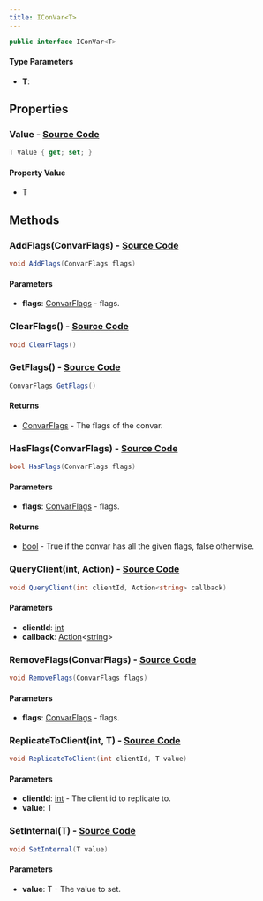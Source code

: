 ```yaml
---
title: IConVar<T>
---
```


```csharp
public interface IConVar<T>
```

#### Type Parameters

- **T**: 

## Properties

### **Value** - [Source Code](https://github.com/swiftly-solution/swiftlys2/blob/main/managed/src/SwiftlyS2.Shared/Modules/Convars/IConVar.cs#L11)

```csharp
T Value { get; set; }
```

#### Property Value

- T

## Methods

### **AddFlags(ConvarFlags)** - [Source Code](https://github.com/swiftly-solution/swiftlys2/blob/main/managed/src/SwiftlyS2.Shared/Modules/Convars/IConVar.cs#L17)

```csharp
void AddFlags(ConvarFlags flags)
```

#### Parameters

- **flags**: [ConvarFlags](/docs/api/shared/convars/convarflags) - flags.

### **ClearFlags()** - [Source Code](https://github.com/swiftly-solution/swiftlys2/blob/main/managed/src/SwiftlyS2.Shared/Modules/Convars/IConVar.cs#L28)

```csharp
void ClearFlags()
```

### **GetFlags()** - [Source Code](https://github.com/swiftly-solution/swiftlys2/blob/main/managed/src/SwiftlyS2.Shared/Modules/Convars/IConVar.cs#L34)

```csharp
ConvarFlags GetFlags()
```

#### Returns

- [ConvarFlags](/docs/api/shared/convars/convarflags) - The flags of the convar.

### **HasFlags(ConvarFlags)** - [Source Code](https://github.com/swiftly-solution/swiftlys2/blob/main/managed/src/SwiftlyS2.Shared/Modules/Convars/IConVar.cs#L41)

```csharp
bool HasFlags(ConvarFlags flags)
```

#### Parameters

- **flags**: [ConvarFlags](/docs/api/shared/convars/convarflags) - flags.

#### Returns

- [bool](https://learn.microsoft.com/dotnet/api/system.boolean) - True if the convar has all the given flags, false otherwise.

### **QueryClient(int, Action<string>)** - [Source Code](https://github.com/swiftly-solution/swiftlys2/blob/main/managed/src/SwiftlyS2.Shared/Modules/Convars/IConVar.cs#L61)

```csharp
void QueryClient(int clientId, Action<string> callback)
```

#### Parameters

- **clientId**: [int](https://learn.microsoft.com/dotnet/api/system.int32)
- **callback**: [Action](https://learn.microsoft.com/dotnet/api/system.action-1)<[string](https://learn.microsoft.com/dotnet/api/system.string)>

### **RemoveFlags(ConvarFlags)** - [Source Code](https://github.com/swiftly-solution/swiftlys2/blob/main/managed/src/SwiftlyS2.Shared/Modules/Convars/IConVar.cs#L23)

```csharp
void RemoveFlags(ConvarFlags flags)
```

#### Parameters

- **flags**: [ConvarFlags](/docs/api/shared/convars/convarflags) - flags.

### **ReplicateToClient(int, T)** - [Source Code](https://github.com/swiftly-solution/swiftlys2/blob/main/managed/src/SwiftlyS2.Shared/Modules/Convars/IConVar.cs#L54)

```csharp
void ReplicateToClient(int clientId, T value)
```

#### Parameters

- **clientId**: [int](https://learn.microsoft.com/dotnet/api/system.int32) - The client id to replicate to.
- **value**: T

### **SetInternal(T)** - [Source Code](https://github.com/swiftly-solution/swiftlys2/blob/main/managed/src/SwiftlyS2.Shared/Modules/Convars/IConVar.cs#L48)

```csharp
void SetInternal(T value)
```

#### Parameters

- **value**: T - The value to set.

